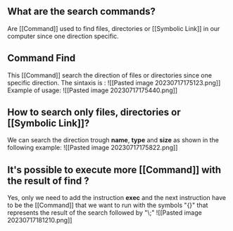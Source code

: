 ## What are the search commands?

Are [[Command]] used to find files, directories or [[Symbolic Link]] in our computer since one direction specific. 

## Command Find
This [[Command]] search the direction of files or directories since one specific direction. The sintaxis is : 
	![[Pasted image 20230717175123.png]]
	Example of usage:
	![[Pasted image 20230717175440.png]]

## How to search only files, directories or [[Symbolic Link]]?

We can search the direction trough **name**, **type** and **size** as shown in the following example:
![[Pasted image 20230717175822.png]]

## It's possible to execute more [[Command]] with the result of find ?

Yes, only we need to add the instruction **exec** and the next instruction have to be the [[Command]] that we want to run with the symbols "{}" that represents the result of the search followed by "\\;"
![[Pasted image 20230717181210.png]]


